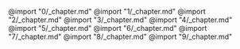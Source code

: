 @import "0/_chapter.md"
@import "1/_chapter.md"
@import "2/_chapter.md"
@import "3/_chapter.md"
@import "4/_chapter.md"
@import "5/_chapter.md"
@import "6/_chapter.md"
@import "7/_chapter.md"
@import "8/_chapter.md"
@import "9/_chapter.md"
